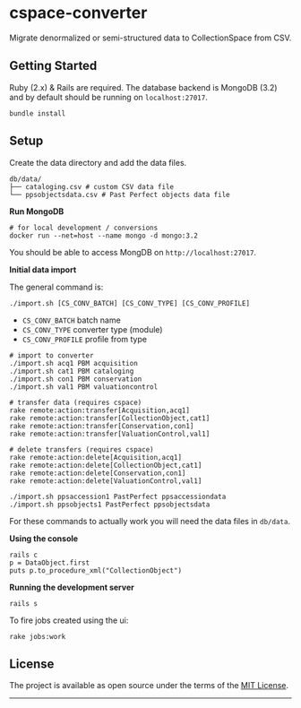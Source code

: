 cspace-converter
===

Migrate denormalized or semi-structured data to CollectionSpace from CSV.

Getting Started
---

Ruby (2.x) & Rails are required. The database backend is MongoDB (3.2) and by default should be running on `localhost:27017`.

```
bundle install
```

Setup
---

Create the data directory and add the data files.

```
db/data/
├── cataloging.csv # custom CSV data file
└── ppsobjectsdata.csv # Past Perfect objects data file
```

**Run MongoDB**

```
# for local development / conversions
docker run --net=host --name mongo -d mongo:3.2
```

You should be able to access MongDB on `http://localhost:27017`.

**Initial data import**

The general command is:

```
./import.sh [CS_CONV_BATCH] [CS_CONV_TYPE] [CS_CONV_PROFILE]
```

- `CS_CONV_BATCH` batch name
- `CS_CONV_TYPE` converter type (module)
- `CS_CONV_PROFILE` profile from type

```
# import to converter
./import.sh acq1 PBM acquisition
./import.sh cat1 PBM cataloging
./import.sh con1 PBM conservation
./import.sh val1 PBM valuationcontrol

# transfer data (requires cspace)
rake remote:action:transfer[Acquisition,acq1]
rake remote:action:transfer[CollectionObject,cat1]
rake remote:action:transfer[Conservation,con1]
rake remote:action:transfer[ValuationControl,val1]

# delete transfers (requires cspace)
rake remote:action:delete[Acquisition,acq1]
rake remote:action:delete[CollectionObject,cat1]
rake remote:action:delete[Conservation,con1]
rake remote:action:delete[ValuationControl,val1]

./import.sh ppsaccession1 PastPerfect ppsaccessiondata
./import.sh ppsobjects1 PastPerfect ppsobjectsdata
```

For these commands to actually work you will need the data files in `db/data`.

**Using the console**

```
rails c
p = DataObject.first
puts p.to_procedure_xml("CollectionObject")
```

**Running the development server**

```
rails s
```

To fire jobs created using the ui:

```
rake jobs:work
```

License
---

The project is available as open source under the terms of the [MIT License](http://opensource.org/licenses/MIT).

---